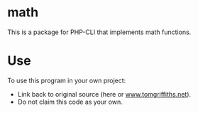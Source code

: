# math
This is a package for PHP-CLI that implements math functions.

# Use
To use this program in your own project:
* Link back to original source (here or www.tomgriffiths.net).
* Do not claim this code as your own.
